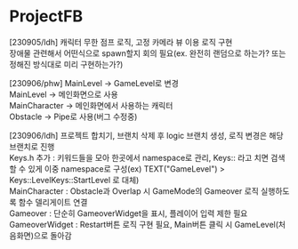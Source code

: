 # ProjectFB
[230905/ldh]
캐릭터 무한 점프 로직, 고정 카메라 뷰 이용 로직 구현  
장애물 관련해서 어떤식으로 spawn할지 회의 필요(ex. 완전히 랜덤으로 하는가? 또는 정해진 방식대로 미리 구현하는가?)  

[230906/phw]
MainLevel -> GameLevel로 변경  
MainLevel -> 메인화면으로 사용  
MainCharacter -> 메인화면에서 사용하는 캐릭터  
Obstacle -> Pipe로 사용(버그 수정중)  

[230906/ldh]
프로젝트 합치기, 브랜치 삭제 후 logic 브랜치 생성, 로직 변경은 해당 브랜치로 진행  
Keys.h 추가 : 키워드들을 모아 한곳에서 namespace로 관리, Keys:: 라고 치면 검색할 수 있게 이중 namespace로 구성(ex) TEXT("GameLevel") > Keys::LevelKeys::StartLevel 로 대체)  
MainCharacter : Obstacle과 Overlap 시 GameMode의 Gameover 로직 실행하도록 함수 델리게이트 연결  
Gameover : 단순히 GameoverWidget을 표시, 플레이어 입력 제한 필요  
GameoverWidget : Restart버튼 로직 구현 필요, Main버튼 클릭 시 GameLevel(처음화면)으로 돌아감  
